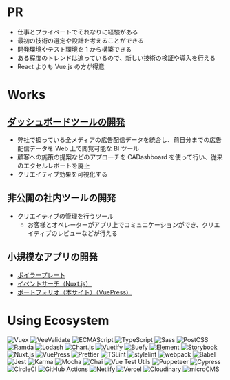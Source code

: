 # PR

- 仕事とプライベートでそれなりに経験がある
- 最初の技術の選定や設計を考えることができる
- 開発環境やテスト環境を 1 から構築できる
- ある程度のトレンドは追っているので、新しい技術の検証や導入を行える
- React よりも Vue.js の方が得意

# Works

## [ダッシュボードツールの開発](https://cadashboard.jp)

- 弊社で扱っている全メディアの広告配信データを統合し、前日分までの広告配信データを Web 上で閲覧可能な BI ツール
- 顧客への施策の提案などのアプローチを CADashboard を使って行い、従来のエクセルレポートを廃止
- クリエイティブ効果を可視化する

## 非公開の社内ツールの開発

- クリエイティブの管理を行うツール
  - お客様とオペレーターがアプリ上でコミュニケーションができ、クリエイティブのレビューなどが行える

## 小規模なアプリの開発

- [ボイラープレート](https://github.com/kurosame/vuejs-boilerplate)
- [イベントサーチ（Nuxt.js）](https://event-search.netlify.com)
- [ポートフォリオ（本サイト）（VuePress）](https://portfolio-kurosame.netlify.com)

# Using Ecosystem

![Vuex](/vuex.png 'Vuex')
![VeeValidate](/vee-validate.png 'VeeValidate')
![ECMAScript](/ecmascript.png 'ECMAScript')
![TypeScript](/typescript.png 'TypeScript')
![Sass](/sass.png 'Sass')
![PostCSS](/postcss.png 'PostCSS')
![Ramda](/ramda.png 'Ramda')
![Lodash](/lodash.png 'Lodash')
![Chart.js](/chartjs.png 'Chart.js')
![Vuetify](/vuetify.png 'Vuetify')
![Buefy](/buefy.png 'Buefy')
![Element](/element.png 'Element')
![Storybook](/storybook.png 'Storybook')
![Nuxt.js](/nuxtjs.png 'Nuxt.js')
![VuePress](/vuepress.png 'VuePress')
![Prettier](/prettier.png 'Prettier')
![TSLint](/tslint.png 'TSLint')
![stylelint](/stylelint.png 'stylelint')
![webpack](/webpack.png 'webpack')
![Babel](/babel.png 'Babel')
![Jest](/jest.png 'Jest')
![Karma](/karma.png 'Karma')
![Mocha](/mocha.png 'Mocha')
![Chai](/chai.png 'Chai')
![Vue Test Utils](/vue-test-utils.png 'Vue Test Utils')
![Puppeteer](/puppeteer.png 'Puppeteer')
![Cypress](/cypress.png 'Cypress')
![CircleCI](/circleci.png 'CircleCI')
![GitHub Actions](/github-actions.png 'GitHub Actions')
![Netlify](/netlify.png 'Netlify')
![Vercel](/vercel.png 'Vercel')
![Cloudinary](/cloudinary.png 'Cloudinary')
![microCMS](/microcms.png 'microCMS')
